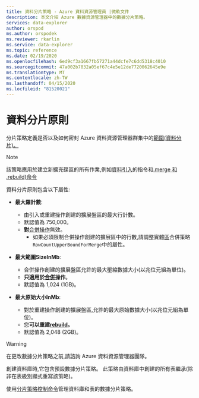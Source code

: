 ```yaml
---
title: 資料分片策略 - Azure 資料資源管理員 |微軟文件
description: 本文介紹 Azure 數據資源管理器中的數據分片策略。
services: data-explorer
author: orspod
ms.author: orspodek
ms.reviewer: rkarlin
ms.service: data-explorer
ms.topic: reference
ms.date: 02/19/2020
ms.openlocfilehash: 6ed9cf3a1667fb57271a44dcfe7c6dd5318c4010
ms.sourcegitcommit: 47a002b7032a05ef67c4e5e12de7720062645e9e
ms.translationtype: MT
ms.contentlocale: zh-TW
ms.lasthandoff: 04/15/2020
ms.locfileid: "81520021"
---
```

# <a name="data-sharding-policy"></a>資料分片原則

分片策略定義是否以及如何密封 Azure 資料資源管理器群集中的[範圍(資料分片)。](../management/extents-overview.md)

> [!NOTE]
> 該策略應用於建立新擴充碟區的所有作業,例如[資料引入](../management/data-ingestion/index.md)的指令和[.merge 和 .rebuild)命令](../management/extents-commands.md#merge-extents)

資料分片原則包含以下屬性:

- **最大羅計數**:
    - 由引入或重建操作創建的擴展盤區的最大行計數。
    - 默認值為 750,000。
    - **對**[合併操作](mergepolicy.md)無效。
        - 如果必須限制合併操作創建的擴展區中的行數,請調整實體[區](mergepolicy.md)合併策略`RowCountUpperBoundForMerge`中的屬性。
- **最大範圍SizeInMb**:
    - 合併操作創建的擴展盤區允許的最大壓縮數據大小(以兆位元組為單位)。
    - **只適用於[合併](mergepolicy.md)操作**。
    - 默認值為 1,024 (1GB)。

- **最大原始大小InMb**:
    - 對於重建操作創建的擴展盤區,允許的最大原始數據大小(以兆位元組為單位)。
    - 您**可以重建[rebuild](mergepolicy.md)。**
    - 默認值為 2,048 (2GB)。

> [!WARNING]
> 在更改數據分片策略之前,請諮詢 Azure 資料資源管理器團隊。

創建資料庫時,它包含預設數據分片策略。 此策略由資料庫中創建的所有表繼承(除非在表級別顯式重寫該策略)。

使用[分片策略控制命令](../management/sharding-policy.md)管理資料庫和表的數據分片策略。
 